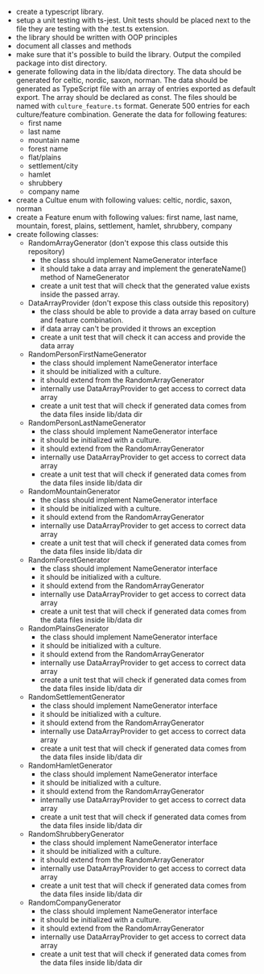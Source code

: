 - create a typescript library.
- setup a unit testing with ts-jest. Unit tests should be placed next to the file they are testing with the .test.ts extension.
- the library should be written with OOP principles
- document all classes and methods
- make sure that it's possible to build the library. Output the compiled package into dist directory.
- generate following data in the lib/data directory. The data should be generated for celtic, nordic, saxon, norman. The data should be generated as TypeScript file with an array of entries exported as default export. The array should be declared as const. The files should be named with `culture_feature.ts` format. Generate 500 entries for each culture/feature combination. Generate the data for following features:
    - first name
    - last name
    - mountain name
    - forest name
    - flat/plains
    - settlement/city
    - hamlet
    - shrubbery
    - company name
- create a Cultue enum with following values: celtic, nordic, saxon, norman
- create a Feature enum with following values: first name, last name, mountain, forest, plains, settlement, hamlet, shrubbery, company
- create following classes:
    - RandomArrayGenerator (don't expose this class outside this repository)
        - the class should implement NameGenerator interface
        - it should take a data array and implement the generateName() method of NameGenerator
        - create a unit test that will check that the generated value exists inside the passed array.
    - DataArrayProvider (don't expose this class outside this repository)
        - the class should be able to provide a data array based on culture and feature combination.
        - if data array can't be provided it throws an exception
        - create a unit test that will check it can access and provide the data array
    - RandomPersonFirstNameGenerator
        - the class should implement NameGenerator interface
        - it should be initialized with a culture.
        - it should extend from the RandomArrayGenerator
        - internally use DataArrayProvider to get access to correct data array 
        - create a unit test that will check if generated data comes from the data files inside lib/data dir
    - RandomPersonLastNameGenerator
        - the class should implement NameGenerator interface
        - it should be initialized with a culture.
        - it should extend from the RandomArrayGenerator
        - internally use DataArrayProvider to get access to correct data array
        - create a unit test that will check if generated data comes from the data files inside lib/data dir
    - RandomMountainGenerator
        - the class should implement NameGenerator interface
        - it should be initialized with a culture.
        - it should extend from the RandomArrayGenerator
        - internally use DataArrayProvider to get access to correct data array
        - create a unit test that will check if generated data comes from the data files inside lib/data dir
    - RandomForestGenerator
        - the class should implement NameGenerator interface
        - it should be initialized with a culture.
        - it should extend from the RandomArrayGenerator
        - internally use DataArrayProvider to get access to correct data array
        - create a unit test that will check if generated data comes from the data files inside lib/data dir
    - RandomPlainsGenerator
        - the class should implement NameGenerator interface
        - it should be initialized with a culture.
        - it should extend from the RandomArrayGenerator
        - internally use DataArrayProvider to get access to correct data array
        - create a unit test that will check if generated data comes from the data files inside lib/data dir
    - RandomSettlementGenerator
        - the class should implement NameGenerator interface
        - it should be initialized with a culture.
        - it should extend from the RandomArrayGenerator
        - internally use DataArrayProvider to get access to correct data array
        - create a unit test that will check if generated data comes from the data files inside lib/data dir
    - RandomHamletGenerator
        - the class should implement NameGenerator interface
        - it should be initialized with a culture.
        - it should extend from the RandomArrayGenerator
        - internally use DataArrayProvider to get access to correct data array
        - create a unit test that will check if generated data comes from the data files inside lib/data dir
    - RandomShrubberyGenerator
        - the class should implement NameGenerator interface
        - it should be initialized with a culture.
        - it should extend from the RandomArrayGenerator
        - internally use DataArrayProvider to get access to correct data array
        - create a unit test that will check if generated data comes from the data files inside lib/data dir
    - RandomCompanyGenerator
        - the class should implement NameGenerator interface
        - it should be initialized with a culture.
        - it should extend from the RandomArrayGenerator
        - internally use DataArrayProvider to get access to correct data array
        - create a unit test that will check if generated data comes from the data files inside lib/data dir